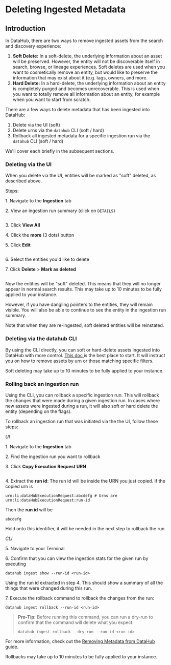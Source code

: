 # Deleting Ingested Metadata

## Introduction

In DataHub, there are two ways to remove ingested assets from the search and discovery experience:&#x20;

1. **Soft Delete:** In a soft-delete, the underlying information about an asset will be preserved. However, the entity will not be discoverable itself in search, browse, or lineage experiences. Soft deletes are used when you want to cosmetically remove an entity, but would like to preserve the information that may exist about it (e.g. tags, owners, and more.&#x20;
2. **Hard Delete:** In a hard-delete, the underlying information about an entity is completely purged and becomes unrecoverable. This is used when you want to totally remove all information about an entity, for example when you want to start from scratch.&#x20;

There are a few ways to delete metadata that has been ingested into DataHub:

1. Delete via the UI (soft)&#x20;
2. Delete urns via the `datahub` CLI (soft / hard)&#x20;
3. Rollback all ingested metadata for a specific ingestion run via the `datahub` CLI (soft / hard)

We'll cover each briefly in the subsequent sections.&#x20;

### Deleting via the UI

When you delete via the UI, entities will be marked as "soft" deleted, as described above.&#x20;

Steps:

1\. Navigate to the **Ingestion** tab&#x20;

2\. View an ingestion run summary (click on `DETAILS)`&#x20;

<figure><img src="../imgs/saas/Screen-Shot-2022-08-22-at-11.21.42-AM.png" alt=""></img><figcaption></figcaption></figure>

3\. Click **View All** &#x20;

4\. Click the **more** (3 dots) button&#x20;

5\. Click **Edit**

<figure><img src="../imgs/saas/Screen-Shot-2022-08-22-at-11.22.23-AM.png" alt=""></img><figcaption></figcaption></figure>

6\. Select the entities you'd like to delete

7\. Click **Delete** > **Mark as deleted**

<figure><img src="../imgs/saas/Screen-Shot-2022-08-22-at-11.23.08-AM.png" alt=""></img><figcaption></figcaption></figure>

Now the entities will be "soft" deleted. This means that they will no longer appear in normal search results. This may take up to 10 minutes to be fully applied to your instance.&#x20;

However, if you have dangling pointers to the entities, they will remain visible. You will also be able to continue to see the entity in the ingestion run summary.&#x20;

Note that when they are re-ingested, soft deleted entities will be reinstated. &#x20;

### Deleting via the datahub CLI

By using the CLI directly, you can soft or hard-delete assets ingested into DataHub with more control. [This doc ](https://datahubproject.io/docs/how/delete-metadata/#delete-by-urn)is the best place to start. It will instruct you on how to remove assets by urn or those matching specific filters.&#x20;

Soft deleting may take up to 10 minutes to be fully applied to your instance.

### Rolling back an ingestion run

Using the CLI, you can rollback a specific ingestion run. This will rollback the changes that were made during a given ingestion run. In cases where new assets were ingested during a run, it will also soft or hard delete the entity (depending on the flags).&#x20;

To rollback an ingestion run that was initiated via the the UI, follow these steps:

_UI_

1\. Navigate to the **Ingestion** tab

2\. Find the ingestion run you want to rollback

3\. Click **Copy Execution Request URN** &#x20;

<figure><img src="../imgs/saas/Screen-Shot-2022-08-22-at-11.47.57-AM.png" alt=""></img><figcaption></figcaption></figure>

4\. Extract the **run id**: The run id will be inside the URN you just copied. If the copied urn is&#x20;

```
urn:li:dataHubExecutionRequest:abcdefg # Urns are urn:li:dataHubExecutionRequest:run-id
```

Then the **run id** will be&#x20;

```
abcdefg
```

Hold onto this identifier, it will be needed in the next step to rollback the run.&#x20;



_CLI_&#x20;

5\. Navigate to your Terminal&#x20;

6\. Confirm that you can view the ingestion stats for the given run by executing

```
datahub ingest show --run-id <run-id> 
```

Using the run id extracted in step 4. This should show a summary of all the things that were changed during this run.

7\. Execute the rollback command to rollback the changes from the run:

```
datahub ingest rollback --run-id <run-id>
```

> **Pro-Tip:** Before running this command, you can run a dry-run to confirm that the command will delete what you expect:
>
> ```
> datahub ingest rollback --dry-run --run-id <run-id>
> ```

For more information, check out the [Removing Metadata from DataHub](https://datahubproject.io/docs/how/delete-metadata/#delete-by-urn) guide.&#x20;

Rollbacks may take up to 10 minutes to be fully applied to your instance.
